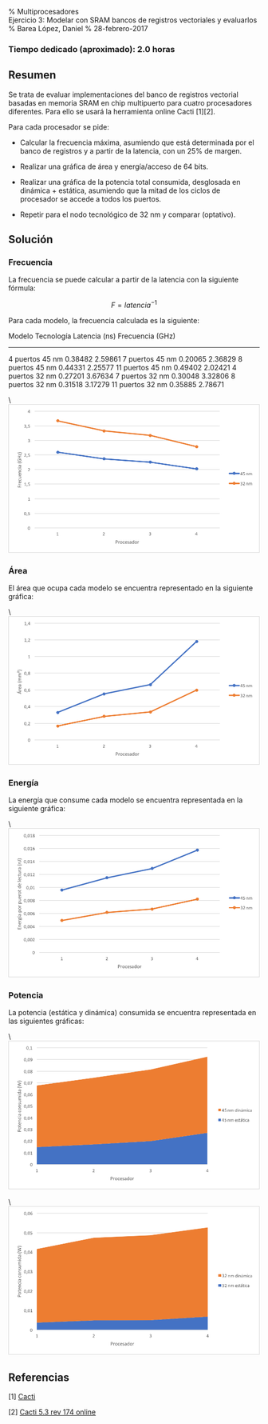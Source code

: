 % Multiprocesadores  
  Ejercicio 3: Modelar con SRAM bancos de registros vectoriales y evaluarlos
% Barea López, Daniel
% 28-febrero-2017

### Tiempo dedicado (aproximado): 2.0 horas

## Resumen

Se trata de evaluar implementaciones del banco de registros vectorial basadas en memoria SRAM en chip multipuerto para cuatro procesadores diferentes. Para ello se usará la herramienta online Cacti [1][2].

Para cada procesador se pide:

* Calcular la frecuencia máxima, asumiendo que está determinada por el banco de registros y a partir de la latencia, con un 25% de margen.

* Realizar una gráfica de área y energía/acceso de 64 bits.

* Realizar una gráfica de la potencia total consumida, desglosada en dinámica + estática, asumiendo que la mitad de los ciclos de procesador se accede a todos los puertos.

* Repetir para el nodo tecnológico de 32 nm y comparar (optativo).

## Solución

### Frecuencia

La frecuencia se puede calcular a partir de la latencia con la siguiente fórmula:

$$
F = latencia^{-1}
$$

Para cada modelo, la frecuencia calculada es la siguiente:

 Modelo        Tecnología   Latencia (ns)   Frecuencia (GHz)
------------- ------------ --------------- ------------------
  4 puertos     45 nm        0.38482         2.59861
  7 puertos     45 nm        0.20065         2.36829
  8 puertos     45 nm        0.44331         2.25577
  11 puertos    45 nm        0.49402         2.02421
  4 puertos     32 nm        0.27201         3.67634
  7 puertos     32 nm        0.30048         3.32806
  8 puertos     32 nm        0.31518         3.17279
  11 puertos    32 nm        0.35885         2.78671

\ ![Frecuencia de cada modelo para tecnologías de 45 y 32 nanómetros \label{frecuencia}](graficas/grafica_frecuencia.png)

### Área

El área que ocupa cada modelo se encuentra representado en la siguiente gráfica:

\ ![Área de cada modelo para tecnologías de 45 y 32 nanómetros \label{area}](graficas/grafica_area.png)

### Energía

La energía que consume cada modelo se encuentra representada en la siguiente gráfica:

\ ![Energía consumida por cada modelo para tecnologías de 45 y 32 nanómetros \label{energia}](graficas/grafica_energia.png)

### Potencia

La potencia (estática y dinámica) consumida se encuentra representada en las siguientes gráficas:

\ ![Potencia consumida por cada modelo para tecnología de 45 nanómetros \label{potencia45}](graficas/grafica_potencia_45nm.png)

\ ![Potencia consumida por cada modelo para tecnología de 32 nanómetros \label{potencia32}](graficas/grafica_potencia_32nm.png)

## Referencias

[1] [Cacti](http://hpl.hp.com/research/cacti)

[2] [Cacti 5.3 rev 174 online](http://quid.hpl.hp.com:9081/cacti)
